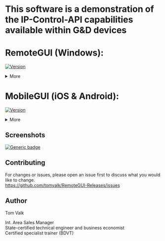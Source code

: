 # This software is a demonstration of the IP-Control-API capabilities available within G&D devices <br/>

# RemoteGUI (Windows): 
[![Version](https://img.shields.io/badge/Version-4.9.2-brightgreen.svg)](https://github.com/tomvalk/RemoteGUI-Releases/releases/tag/RemoteGUI_4.9.2)
<details><summary>More</summary>
<p>

### Requirements
- Windows OS with Microsoft .net Framework 4.6 or higher
- It's recommended to use the latest G&D firmware in order to use all available functions and features
- The G&D firmware expansion IP-Control-API togehther with an activated Remote-Control-Port: 

```
Webinterface -> 'Your Device' -> Information -> Activated Features
Webinterface -> 'Your Device' -> Configuration -> Network -> Remote-Control -> TCP:xxxxx -> Enabled
```

**Supported:**
- ControlCenter-Digital
- ControlCenter-Compact
- ControlCenter-IP 2.0
- MUX-NT
- MUX-ATC
- Multipower-NT

### Blog
https://blog.gdsys.de/blog/2020/08/05/gd-remotegui-einfaches-umschalten-innerhalb-eines-kvm-systems-via-xml/

### Changelog
```
4.9.2
- UI fixes
- Overall improvements and bug fixes 

4.9.1
- Added the possibility to lock the RemoteGUI with a password 
	-> By default the password entry on startup is disabled and the password is 4658
- Added the setting to show only devices that are in the workplace (filter)
- Overall improvements and bug fixes 

4.9.0
- Moved RemoteMUX to the main window as a separate tab
- Moved Global Matrix Commands to the main window as a separate tab (RemoteMTX)
- Added new RemoteMP tab for controlling MultiPower-NT 
	-> Requires firmware MultiPower-NT >= 1.1.000
- Overall improvements and bug fixes 

4.8.0
- Improved RemoteGUI appearance
	-> Added a Workplace Filter
	-> Added more apperance settings
	-> Added a Dark Mode (BETA)
- Added U2-LAN/U2+ device to the RemoteGUI and [Script Builder] 
- Added new IP-Control-API features for for MUX-ATC
	-> Single Signal Switching in the [Script Builder] for MUX-ATC
	-> Requires firmware MUX-ATC >= 1.1.000

4.7.0
- Added matrix overview tab to show all connected devices (can be copied to Excel etc.)
- Added lot of commands to the [Script Builder], more than 180x commands are now supported for
	-> ControlCenter-Compact, ControlCenter-Digital, ControlCenter-IP
	-> DL-MUX, MUX-NT, MUX-ATC
	-> RemoteAccess-CPU, MultiPower-NT
- Added new IP-Control-API features for ControlCenter-Compact / ControlCenter-Digital 
	-> Added <AllowTemporaryLogon> for OpenAccess-CON via the CON context menu (right click) and in the [Script Builder] 
	-> Added <selectvideostream> for DH devices via the CON context menu (right click) and in the [Script Builder]
	-> Improved <disconnectEvent> to show total connections to each CPU live now faster and can be switched off without refresh
	-> Requires firmware CC-Compact >= 1.4.000 / CC-Digital >= 2.3.000 and MTX-CON >= 1.7.000 for <selectvideostream>
- Overall speed improvements and bug fixes 

4.6.0
- Added support for [RemoteAccess-CPU] series

4.5.0
- Filter devices depending on status directly in the GUI accessable via the list icon beside the name filter options

4.4.0
- [Script Builder] XML code now in color and colorful
- Added support for [U2+CON/CPU] series

4.3.0 
- Added [Send Message] via CON context menu (again, got lost during the 4.0.0 update)
- Added [Disconnect all CONs] to CPU context menu

4.2.0
- Show total connections to each CPU live (can be switched off in the settings)
- Select [Connections] via the CPU context menu to get a list of all connected CONs 

4.1.0
- Performance improvements for large Matrix installations
- [Highlight] and pin CPUs and CONs via the context menu

4.0.0
- New and improved [RemoteGUI] design and features
- [Script Builder] improved for offline use
- Overall improvements and bug fixes

3.6.0
- New [Script Builder] layout

3.5.0
- Added a [SNMP Tester] accessable via the settings

3.4.0
- Show monitoring now supports [CON-2] and [DH] devices

3.3.0
- Added support for SNMP firmware detection

3.2.0
- [Script Builder] improvements and bug fixes

3.1.0
- Improved push notifications process

3.0.0
- Added support for [ControlCenter-IP] series

2.5.0
- [Script Builder] can now be used without active connection to the matrix

2.4.0
- Added support for [MUX-ATC] series
- Added support for [MUX-NT] series

2.3.0
- Improvements for large Matrix installations
- Added new features to [Script Builder]

2.2.0
- Added a counter for CPU and CON modules

2.1.0
- Added an option to filter CON and CPU modules by name

2.0.0
- New and improved [RemoteGUI] design and features

1.6.0
- Added [Hide] option on the right click context menu 
  -> This will hide the CON or CPU icons until you refresh or restart the [RemoteGUI]

1.5.0
- New [IP-Control-API] features added 
  -> Push Notifications <peripheral_power_on/off_event>
  -> <MatrixConnectionList> for Console and Targets

1.4.0
- Added layout options
- Added support for bridged [CATPro2] modules

1.3.0
- Added [U2-R-CPU/CON] support

1.2.0
- Push-Notifications now support live online / offline detection

1.1.0
- Newly connected devices are now added automatically to the [RemoteGUI]
- The matrix connection list can be updated by pressing the refresh button
- Login window appears if no user is logged in on a console
- Error messages when executing commands are now displayed with detailed information

1.0.0
- First release
```


</p>
</details>


# MobileGUI (iOS & Android): 
[![Version](https://img.shields.io/badge/Version-0.5.0_BETA-red.svg)](https://github.com/tomvalk/RemoteGUI-Releases/releases/tag/MobileGUI_BETA)
<details><summary>More</summary>
<p>

### Requirements
- Android 5.0  or higher
- iOS 12.1 or higher

- It's recommended to use the latest G&D firmware in order to use all available functions and features
- The G&D firmware expansion IP-Control-API togehther with an activated Remote-Control-Port: 

```
Webinterface -> 'Your Device' -> Information -> Activated Features
Webinterface -> 'Your Device' -> Configuration -> Network -> Remote-Control -> TCP:xxxxx -> Enabled
```
**Supported:**
- ControlCenter-Digital
- ControlCenter-Compact
- ControlCenter-IP 2.0

### Installation
#### Android
- Go to Menu > Settings > Security > and check Unknown Sources to allow your phone to install apps from sources other than the Google Play Store.
- You can install APK files on your Android smartphone or tablet directly from your browser / file explorer app.
#### iOS
- The IPA file is only signed with a free Developer Account so you need to be creative :)
- Use http://www.cydiaimpactor.com/ ;)
- Use xCode to sign it with your own certificat (https://www.ketzler.de/2011/01/resign-an-iphone-app-insert-new-bundle-id-and-send-to-xcode-organizer-for-upload/)


### Changelog
```
0.5.0 
    - Added Dark/Light-Mode support
                            
0.4.0 
    - Added Monitoring Frame
                            
0.3.0 
    - UI improvements
    - Stability improvements
    - Bug fixes

0.2.0 
    - Added commands like Connect/Disconnect etc.

0.1.0 
    - Connect to a G&amp;D device and send/receive data
```

</p>
</details>

## Screenshots
[![Generic badge](https://img.shields.io/badge/Screenshots-ClickMe-Green.svg)](https://github.com/tomvalk/RemoteGUI-Releases/blob/main/Screenshots/README.md)

## Contributing
For changes or issues, please open an issue first to discuss what you would like to change. <br/>
https://github.com/tomvalk/RemoteGUI-Releases/issues

## Author
Tom Valk   <br/>

Int. Area Sales Manager  <br/>
State-certified technical engineer and business economist <br/>
Certified specialist trainer (BDVT)
